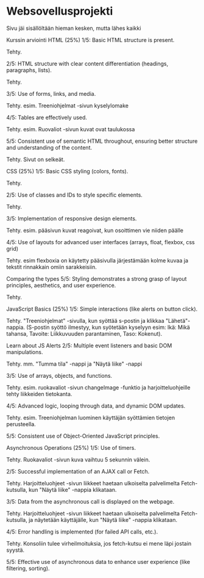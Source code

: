 # Websovellusprojekti

Sivu jäi sisällöltään hieman kesken, mutta lähes kaikki 

Kurssin arviointi 
HTML (25%)
1/5:
Basic HTML structure is present.

Tehty.

2/5:
HTML structure with clear content differentiation (headings, paragraphs, lists).

Tehty.

3/5:
Use of forms, links, and media.

Tehty. esim. Treeniohjelmat -sivun kyselylomake 

4/5:
Tables are effectively used.

Tehty. esim. Ruovaliot -sivun kuvat ovat taulukossa 

5/5:
Consistent use of semantic HTML throughout, ensuring better structure and understanding of the content.

Tehty. Sivut on selkeät.

CSS (25%)
1/5:
Basic CSS styling (colors, fonts).

Tehty.

2/5:
Use of classes and IDs to style specific elements.

Tehty.

3/5:
Implementation of responsive design elements.

Tehty. esim. pääsivun kuvat reagoivat, kun osoittimen vie niiden päälle 

4/5:
Use of layouts for advanced user interfaces (arrays, float, flexbox, css grid)

Tehty. esim flexboxia on käytetty pääsivulla järjestämään kolme kuvaa ja tekstit rinnakkain omiin sarakkeisiin.

Comparing the types
5/5:
Styling demonstrates a strong grasp of layout principles, aesthetics, and user experience.

Tehty.

JavaScript Basics (25%)
1/5:
Simple interactions (like alerts on button click).

Tehty. "Treeniohjelmat" -sivulla, kun syöttää s-postin ja klikkaa "Lähetä"-nappia. (S-postin syöttö ilmestyy, kun syötetään kyselyyn esim: Ikä: Mikä tahansa, Tavoite: Liikkuvuuden parantaminen, Taso: Kokenut).

Learn about JS Alerts
2/5: 
Multiple event listeners and basic DOM manipulations.

Tehty. mm. "Tumma tila" -nappi ja "Näytä liike" -nappi

3/5:
Use of arrays, objects, and functions.

Tehty. esim. ruokavaliot -sivun changeImage -funktio ja harjoitteluohjeille tehty liikkeiden tietokanta.

4/5:
Advanced logic, looping through data, and dynamic DOM updates.

Tehty. esim. Treeniohjelman luominen käyttäjän syöttämien tietojen perusteella.

5/5:
Consistent use of Object-Oriented JavaScript principles.

Asynchronous Operations (25%)
1/5:
Use of timers.

Tehty. Ruokavaliot -sivun kuva vaihtuu 5 sekunnin välein.

2/5:
Successful implementation of an AJAX call or Fetch.

Tehty. Harjoitteluohjeet -sivun liikkeet haetaan ulkoiselta palvelimelta Fetch-kutsulla, kun "Näytä liike" -nappia klikataan.

3/5:
Data from the asynchronous call is displayed on the webpage.

Tehty. Harjoitteluohjeet -sivun liikkeet haetaan ulkoiselta palvelimelta Fetch-kutsulla, ja näytetään käyttäjälle, kun "Näytä liike" -nappia klikataan.

4/5: 
Error handling is implemented (for failed API calls, etc.).

Tehty. Konsoliin tulee virheilmoituksia, jos fetch-kutsu ei mene läpi jostain syystä.

5/5:
Effective use of asynchronous data to enhance user experience (like filtering, sorting).